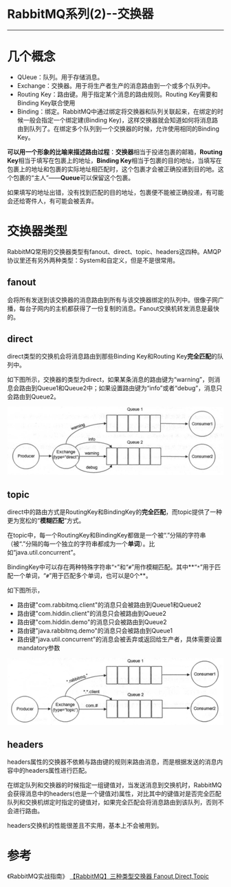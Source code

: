 ﻿# RabbitMQ系列(2)--交换器
---
# 几个概念

- QUeue：队列。用于存储消息。
- Exchange：交换器。用于将生产者生产的消息路由到一个或多个队列中。
- Routing Key：路由键。用于指定某个消息的路由规则。Routing Key需要和Binding Key联合使用
- Binding：绑定。RabbitMQ中通过绑定将交换器和队列关联起来，在绑定的时候一般会指定一个绑定建(Binding Key)，这样交换器就会知道如何将消息路由到队列了。在绑定多个队列到一个交换器的时候，允许使用相同的Binding Key。

**可以用一个形象的比喻来描述路由过程**：**交换器**相当于投递包裹的邮箱，**Routing Key**相当于填写在包裹上的地址，**Binding Key**相当于包裹的目的地址，当填写在包裹上的地址和包裹的实际地址相匹配时，这个包裹才会被正确投递到目的地。这个包裹的“主人”——**Queue**可以保留这个包裹。

如果填写的地址出错，没有找到匹配的目的地址，包裹便不能被正确投递，有可能会还给寄件人，有可能会被丢弃。

# 交换器类型
RabbitMQ常用的交换器类型有fanout、direct、topic、headers这四种。AMQP协议里还有另外两种类型：System和自定义，但是不是很常用。

## fanout
会将所有发送到该交换器的消息路由到所有与该交换器绑定的队列中。很像子网广播，每台子网内的主机都获得了一份复制的消息。Fanout交换机转发消息是最快的。 

## direct
direct类型的交换机会将消息路由到那些Binding Key和Routing Key**完全匹配**的队列中。

如下图所示，交换器的类型为direct，如果某条消息的路由键为“warning”，则消息会路由到Queue1和Queue2中；如果设置路由键为“info”或者“debug”，消息只会路由到Queue2。

<center>
<img src="https://raw.githubusercontent.com/adamhand/LeetCode-images/master/direct-exchange.PNG">
</center>

## topic
direct中的路由方式是RoutingKey和BindingKey的**完全匹配**，而topic提供了一种更为宽松的“**模糊匹配**”方式。

在topic中，每一个RoutingKey和BindingKey都做是一个被“.”分隔的字符串（被“.”分隔的每一个独立的字符串都成为一个**单词**）。比如“java.util.concurrent”。

BindingKey中可以存在两种特殊字符串“`*`”和“`#`”用作模糊匹配。其中**“`*`”用于匹配一个单词，“`#`”用于匹配多个单词，也可以是0个**。

如下图所示，

- 路由键"com.rabbitmq.client"的消息只会被路由到Queue1和Queue2
- 路由键"com.hiddin.client"的消息只会被路由到Queue2
- 路由键"com.hiddin.demo"的消息只会被路由到Queue2
- 路由键"java.rabbitmq.demo"的消息只会被路由到Queue1
- 路由键"java.util.concurrent"的消息会被丢弃或返回给生产者，具体需要设置mandatory参数

<center>
<img src="https://raw.githubusercontent.com/adamhand/LeetCode-images/master/topic-exchange.PNG">
</center>

## headers
headers属性的交换器不依赖与路由键的规则来路由消息，而是根据发送的消息内容中的headers属性进行匹配。

在绑定队列和交换器的时候指定一组键值对，当发送消息到交换机时，RabbitMQ会获得消息中的headers(也是一个键值对)属性，对比其中的键值对是否完全匹配队列和交换机绑定时指定的键值对，如果完全匹配会将消息路由到该队列，否则不会进行路由。

headers交换机的性能很差且不实用，基本上不会被用到。

# 参考
《RabbitMQ实战指南》
[【RabbitMQ】三种类型交换器 Fanout,Direct,Topic](https://blog.csdn.net/fxq8866/article/details/62049393/)